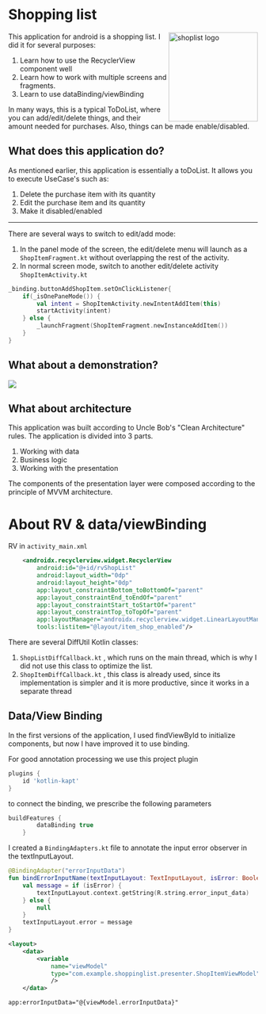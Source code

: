 # Shopping list

<img align="right" width="180px" src="https://external-content.duckduckgo.com/iu/?u=https%3A%2F%2Fcdn1.iconfinder.com%2Fdata%2Ficons%2Fshopping-and-commerce-2-9%2F134%2F197-512.png&f=1&nofb=1&ipt=16d6d88e936339cc6bfa5b07492306b509b85d3b95d2640378ed9fd9309fc634&ipo=images" title="shoplist logo" />

This application for android is a shopping list.
I did it for several purposes:
1. Learn how to use the RecyclerView component well
2. Learn how to work with multiple screens and fragments.
3. Learn to use dataBinding/viewBinding

In many ways, this is a typical ToDoList, where you can add/edit/delete things, and their amount needed for purchases. 
Also, things can be made enable/disabled.
## What does this application do?
As mentioned earlier, this application is essentially a toDoList. It allows you to execute UseCase's such as:
1. Delete the purchase item with its quantity
2. Edit the purchase item and its quantity
3. Make it disabled/enabled
---
There are several ways to switch to edit/add mode:
1. In the panel mode of the screen, the edit/delete menu will launch as a `ShopItemFragment.kt` without overlapping the rest of the activity.
2. In normal screen mode, switch to another edit/delete activity `ShopItemActivity.kt`

```kotlin
_binding.buttonAddShopItem.setOnClickListener{
    if(_isOnePaneMode()) {
        val intent = ShopItemActivity.newIntentAddItem(this)
        startActivity(intent)
    } else {
        _launchFragment(ShopItemFragment.newInstanceAddItem())
    }
}
```

## What about a demonstration?
<img src="https://media4.giphy.com/media/Z5UNIzg8Oi4TYb8baL/giphy.gif?cid=790b7611cab6e2eafa4b2c35d8388172b82a7ed5ba83b3d0&rid=giphy.gif&ct=g"/>

## What about architecture

This application was built according to Uncle Bob's "Clean Architecture" rules.
The application is divided into 3 parts.
1. Working with data
2. Business logic
3. Working with the presentation
   
The components of the presentation layer were composed according to the principle of MVVM architecture.


# About RV & data/viewBinding

RV in `activity_main.xml`
```xml
    <androidx.recyclerview.widget.RecyclerView
        android:id="@+id/rvShopList"
        android:layout_width="0dp"
        android:layout_height="0dp"
        app:layout_constraintBottom_toBottomOf="parent"
        app:layout_constraintEnd_toEndOf="parent"
        app:layout_constraintStart_toStartOf="parent"
        app:layout_constraintTop_toTopOf="parent"
        app:layoutManager="androidx.recyclerview.widget.LinearLayoutManager"
        tools:listitem="@layout/item_shop_enabled"/>
```

There are several DiffUtil Kotlin classes:
1. `ShopListDiffCallback.kt` , which runs on the main thread, which is why I did not use this class to optimize the list.
2. `ShopItemDiffCallback.kt` , this class is already used, since its implementation is simpler and it is more productive, since it works in a separate thread
## Data/View Binding
In the first versions of the application, I used findViewById to initialize components, but now I have improved it to use binding.

For good annotation processing we use this project plugin

```gradle
plugins {
    id 'kotlin-kapt'
}
```
to connect the binding, we prescribe the following parameters
```gradle
buildFeatures {
        dataBinding true
    }
```
I created a `BindingAdapters.kt` file to annotate the input error observer in the textInputLayout.
```kotlin
@BindingAdapter("errorInputData")
fun bindErrorInputName(textInputLayout: TextInputLayout, isError: Boolean) {
    val message = if (isError) {
        textInputLayout.context.getString(R.string.error_input_data)
    } else {
        null
    }
    textInputLayout.error = message
}
```
```xml
<layout>
    <data>
        <variable
            name="viewModel"
            type="com.example.shoppinglist.presenter.ShopItemViewModel"
            />
    </data>
```
```xml
app:errorInputData="@{viewModel.errorInputData}"
```

